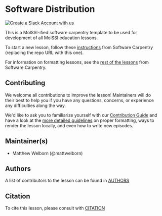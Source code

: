 # Software Distribution

[![Create a Slack Account with us](https://img.shields.io/badge/Create_Slack_Account-The_Carpentries-071159.svg)](https://swc-slack-invite.herokuapp.com/)

This is a MolSSI-ified software carpentry template to be used for development of all MolSSI education lessons.

To start a new lesson, follow these [instructions] from Software Carpentry (replacing the repo URL with this one).

For information on formatting lessons, see the [rest of the lessons] from Software Carpentry. 

## Contributing

We welcome all contributions to improve the lesson! Maintainers will do their best to help you if you have any
questions, concerns, or experience any difficulties along the way.

We'd like to ask you to familiarize yourself with our [Contribution Guide](CONTRIBUTING.md) and have a look at
the [more detailed guidelines][lesson-example] on proper formatting, ways to render the lesson locally, and even
how to write new episodes.

## Maintainer(s)

* Matthew Welborn (@mattwelborn)

## Authors

A list of contributors to the lesson can be found in [AUTHORS](AUTHORS)

## Citation

To cite this lesson, please consult with [CITATION](CITATION)

[lesson-example]: https://carpentries.github.io/lesson-example
[instructions]: https://carpentries.github.io/lesson-example/setup.html
[rest of the lessons]: https://carpentries.github.io/lesson-example/index.html

